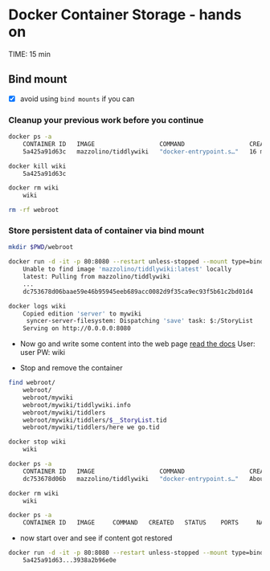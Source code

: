 
# Docker Container Storage - hands on
TIME: 15 min

## Bind mount 

 - [x] avoid using `bind mounts` if you can

### Cleanup your previous work before you continue
```bash
docker ps -a
	CONTAINER ID   IMAGE                  COMMAND                  CREATED          STATUS          PORTS                                   NAMES
	5a425a91d63c   mazzolino/tiddlywiki   "docker-entrypoint.s…"   16 minutes ago   Up 16 minutes   0.0.0.0:80->8080/tcp, :::80->8080/tcp   wiki

docker kill wiki
	5a425a91d63c

docker rm wiki
	wiki

rm -rf webroot
```

### Store persistent data of container via bind mount
```bash
mkdir $PWD/webroot

docker run -d -it -p 80:8080 --restart unless-stopped --mount type=bind,source=$PWD/webroot,target=/var/lib/tiddlywiki --name wiki mazzolino/tiddlywiki
	Unable to find image 'mazzolino/tiddlywiki:latest' locally
	latest: Pulling from mazzolino/tiddlywiki
	...
	dc753678d06baae59e46b95945eeb689acc0082d9f35ca9ec93f5b61c2bd01d4

docker logs wiki
	Copied edition 'server' to mywiki
	 syncer-server-filesystem: Dispatching 'save' task: $:/StoryList 
	Serving on http://0.0.0.0:8080
```

* Now go and write some content into the web page
[read the docs](https://hub.docker.com/r/mazzolino/tiddlywiki)
User: user
PW: wiki

* Stop and remove the container
```bash
find webroot/
	webroot/
	webroot/mywiki
	webroot/mywiki/tiddlywiki.info
	webroot/mywiki/tiddlers
	webroot/mywiki/tiddlers/$__StoryList.tid
	webroot/mywiki/tiddlers/here we go.tid

docker stop wiki
	wiki

docker ps -a
	CONTAINER ID   IMAGE                  COMMAND                  CREATED              STATUS                       PORTS     NAMES
	dc753678d06b   mazzolino/tiddlywiki   "docker-entrypoint.s…"   About a minute ago   Exited (137) 4 seconds ago             wiki

docker rm wiki
	wiki

docker ps -a
	CONTAINER ID   IMAGE     COMMAND   CREATED   STATUS    PORTS     NAMES
```

* now start over and see if content got restored
```bash
docker run -d -it -p 80:8080 --restart unless-stopped --mount type=bind,source=$PWD/webroot,target=/var/lib/tiddlywiki --name wiki mazzolino/tiddlywiki
	5a425a91d63...3938a2b96e0e
```
<!--stackedit_data:
eyJoaXN0b3J5IjpbLTEwMDMyODY5ODNdfQ==
-->